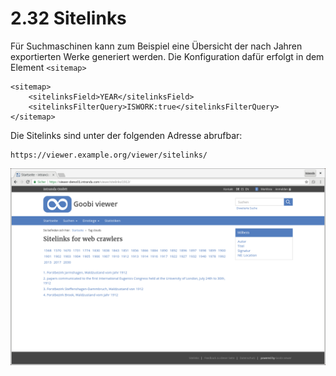# 2.32 Sitelinks

Für Suchmaschinen kann zum Beispiel eine Übersicht der nach Jahren exportierten Werke generiert werden. Die Konfiguration dafür erfolgt in dem Element `<sitemap>`

```markup
<sitemap>
    <sitelinksField>YEAR</sitelinksField>
    <sitelinksFilterQuery>ISWORK:true</sitelinksFilterQuery>
</sitemap>
```

Die Sitelinks sind unter der folgenden Adresse abrufbar:

```text
https://viewer.example.org/viewer/sitelinks/
```

![Link zu den Sidelinks im Footer](../.gitbook/assets/sitelinks.png)



